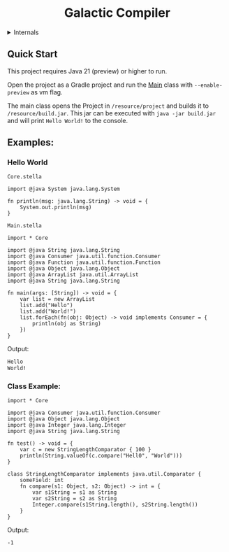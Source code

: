 
<h1 align="center">Galactic Compiler</h1>

<details>
<summary>Internals</summary>

* Main Entry File [Universe](src/main/java/de/plixo/galactic/Universe.java)
* [Lexer](src/main/java/de/plixo/galactic/lexer)
* [Parser](src/main/java/de/plixo/galactic/parsing)
* [High Level](src/main/java/de/plixo/galactic/high_level)
* [Typed](src/main/java/de/plixo/galactic/typed)
* [Code Generation](src/main/java/de/plixo/galactic/codegen)

</details>

## Quick Start

This project requires Java 21 (preview) or higher to run.

Open the project as a Gradle project and run the [Main](src/main/java/de/plixo/galactic/Main.java) 
class with `--enable-preview` as vm flag.

The main class opens the Project in `/resource/project` and builds it to `/resource/build.jar`.
This jar can be executed with `java -jar build.jar` and will print `Hello World!` to the console.


## Examples:

### Hello World
`Core.stella`
```
import @java System java.lang.System

fn println(msg: java.lang.String) -> void = {
    System.out.println(msg)
}
```

`Main.stella`
```
import * Core

import @java String java.lang.String
import @java Consumer java.util.function.Consumer
import @java Function java.util.function.Function
import @java Object java.lang.Object
import @java ArrayList java.util.ArrayList
import @java String java.lang.String

fn main(args: [String]) -> void = {
    var list = new ArrayList
    list.add("Hello")
    list.add("World!")
    list.forEach(fn(obj: Object) -> void implements Consumer = {
        println(obj as String)
    })
}
```
Output:
```cmd
Hello
World!
```

### Class Example:
```
import * Core

import @java Consumer java.util.function.Consumer
import @java Object java.lang.Object
import @java Integer java.lang.Integer
import @java String java.lang.String

fn test() -> void = {
    var c = new StringLengthComparator { 100 }
    println(String.valueOf(c.compare("Hell0", "World")))
}

class StringLengthComparator implements java.util.Comparator {
    someField: int
    fn compare(s1: Object, s2: Object) -> int = {
        var s1String = s1 as String
        var s2String = s2 as String
        Integer.compare(s1String.length(), s2String.length())
    }
}
```
Output:
```cmd
-1
```
